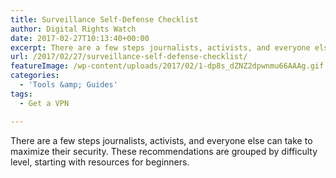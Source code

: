 ```yaml
---
title: Surveillance Self-Defense Checklist
author: Digital Rights Watch
date: 2017-02-27T10:13:40+00:00
excerpt: There are a few steps journalists, activists, and everyone else can take to maximize their security. These recommendations from the Intercept are grouped by difficulty level, starting with resources for beginners.
url: /2017/02/27/surveillance-self-defense-checklist/
featureImage: /wp-content/uploads/2017/02/1-dp8s_dZNZ2dpwnmu66AAAg.gif
categories:
  - 'Tools &amp; Guides'
tags:
  - Get a VPN

---
```

There are a few steps journalists, activists, and everyone else can take to maximize their security. These recommendations are grouped by difficulty level, starting with resources for beginners.